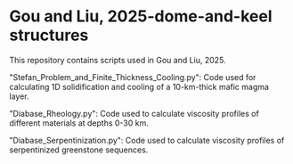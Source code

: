 # Gou and Liu, 2025-dome-and-keel structures
This repository contains scripts used in Gou and Liu, 2025.

"Stefan_Problem_and_Finite_Thickness_Cooling.py": Code used for calculating 1D solidification and cooling of a 10-km-thick mafic magma layer.

"Diabase_Rheology.py": Code used to calculate viscosity profiles of different materials at depths 0-30 km.

"Diabase_Serpentinization.py": Code used to calculate viscosity profiles of serpentinized greenstone sequences.
